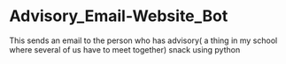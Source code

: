 # Advisory_Email-Website_Bot
This sends an email to the person who has advisory( a thing in my school where several of us have to meet together) snack using python
